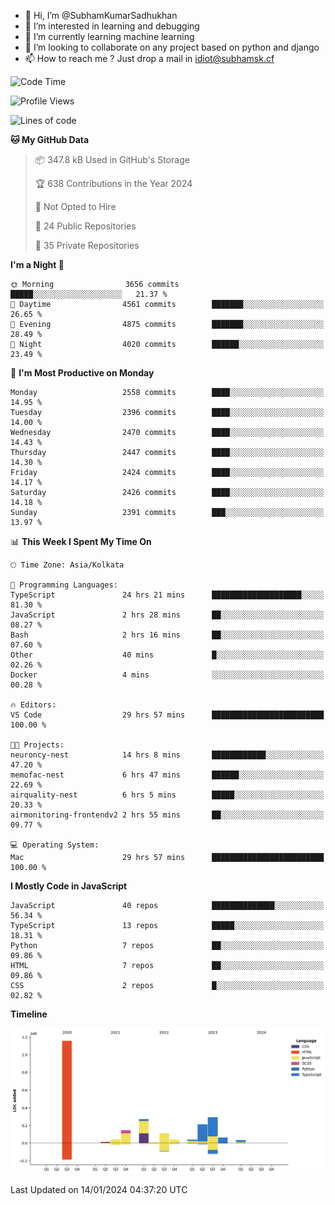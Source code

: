 - 👋 Hi, I’m @SubhamKumarSadhukhan
- 👀 I’m interested in learning and debugging
- 🌱 I’m currently learning machine learning
- 💞️ I’m looking to collaborate on any project based on python and django
- 📫 How to reach me ?
      Just drop a mail in idiot@subhamsk.cf

<!---
SubhamKumarSadhukhan/SubhamKumarSadhukhan is a ✨ special ✨ repository because its `README.md` (this file) appears on your GitHub profile.
You can click the Preview link to take a look at your changes.
--->


<!--START_SECTION:waka-->
![Code Time](http://img.shields.io/badge/Code%20Time-1%2C883%20hrs%2034%20mins-blue)

![Profile Views](http://img.shields.io/badge/Profile%20Views-1-blue)

![Lines of code](https://img.shields.io/badge/From%20Hello%20World%20I%27ve%20Written-2.4%20million%20lines%20of%20code-blue)

**🐱 My GitHub Data** 

> 📦 347.8 kB Used in GitHub's Storage 
 > 
> 🏆 638 Contributions in the Year 2024
 > 
> 🚫 Not Opted to Hire
 > 
> 📜 24 Public Repositories 
 > 
> 🔑 35 Private Repositories 
 > 
**I'm a Night 🦉** 

```text
🌞 Morning                3656 commits        █████░░░░░░░░░░░░░░░░░░░░   21.37 % 
🌆 Daytime                4561 commits        ███████░░░░░░░░░░░░░░░░░░   26.65 % 
🌃 Evening                4875 commits        ███████░░░░░░░░░░░░░░░░░░   28.49 % 
🌙 Night                  4020 commits        ██████░░░░░░░░░░░░░░░░░░░   23.49 % 
```
📅 **I'm Most Productive on Monday** 

```text
Monday                   2558 commits        ████░░░░░░░░░░░░░░░░░░░░░   14.95 % 
Tuesday                  2396 commits        ████░░░░░░░░░░░░░░░░░░░░░   14.00 % 
Wednesday                2470 commits        ████░░░░░░░░░░░░░░░░░░░░░   14.43 % 
Thursday                 2447 commits        ████░░░░░░░░░░░░░░░░░░░░░   14.30 % 
Friday                   2424 commits        ████░░░░░░░░░░░░░░░░░░░░░   14.17 % 
Saturday                 2426 commits        ████░░░░░░░░░░░░░░░░░░░░░   14.18 % 
Sunday                   2391 commits        ███░░░░░░░░░░░░░░░░░░░░░░   13.97 % 
```


📊 **This Week I Spent My Time On** 

```text
🕑︎ Time Zone: Asia/Kolkata

💬 Programming Languages: 
TypeScript               24 hrs 21 mins      ████████████████████░░░░░   81.30 % 
JavaScript               2 hrs 28 mins       ██░░░░░░░░░░░░░░░░░░░░░░░   08.27 % 
Bash                     2 hrs 16 mins       ██░░░░░░░░░░░░░░░░░░░░░░░   07.60 % 
Other                    40 mins             █░░░░░░░░░░░░░░░░░░░░░░░░   02.26 % 
Docker                   4 mins              ░░░░░░░░░░░░░░░░░░░░░░░░░   00.28 % 

🔥 Editors: 
VS Code                  29 hrs 57 mins      █████████████████████████   100.00 % 

🐱‍💻 Projects: 
neuroncy-nest            14 hrs 8 mins       ████████████░░░░░░░░░░░░░   47.20 % 
memofac-nest             6 hrs 47 mins       ██████░░░░░░░░░░░░░░░░░░░   22.69 % 
airquality-nest          6 hrs 5 mins        █████░░░░░░░░░░░░░░░░░░░░   20.33 % 
airmonitoring-frontendv2 2 hrs 55 mins       ██░░░░░░░░░░░░░░░░░░░░░░░   09.77 % 

💻 Operating System: 
Mac                      29 hrs 57 mins      █████████████████████████   100.00 % 
```

**I Mostly Code in JavaScript** 

```text
JavaScript               40 repos            ██████████████░░░░░░░░░░░   56.34 % 
TypeScript               13 repos            █████░░░░░░░░░░░░░░░░░░░░   18.31 % 
Python                   7 repos             ██░░░░░░░░░░░░░░░░░░░░░░░   09.86 % 
HTML                     7 repos             ██░░░░░░░░░░░░░░░░░░░░░░░   09.86 % 
CSS                      2 repos             █░░░░░░░░░░░░░░░░░░░░░░░░   02.82 % 
```



**Timeline**

![Lines of Code chart](https://raw.githubusercontent.com/SubhamKumarSadhukhan/SubhamKumarSadhukhan/main/assets/bar_graph.png)


 Last Updated on 14/01/2024 04:37:20 UTC
<!--END_SECTION:waka-->
